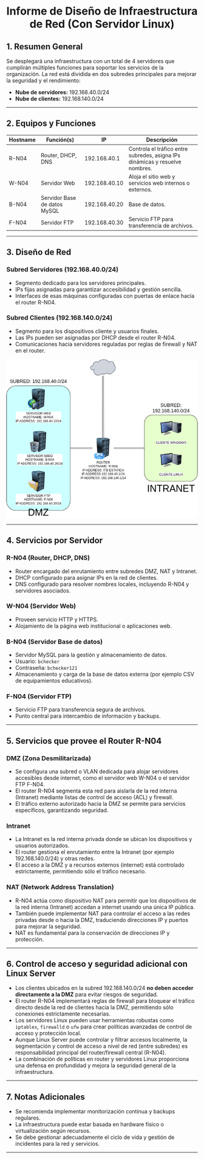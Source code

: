 <div style="text-align: center;">
  <h1>Informe de Diseño de Infraestructura de Red (Con Servidor Linux)</h1>
</div>

## 1. Resumen General
Se desplegará una infraestructura con un total de 4 servidores que cumplirán múltiples funciones para soportar los servicios de la organización. La red está dividida en dos subredes principales para mejorar la seguridad y el rendimiento:

- **Nube de servidores:** 192.168.40.0/24  
- **Nube de clientes:** 192.168.140.0/24

---

## 2. Equipos y Funciones

| Hostname | Función(s)                         | IP                  | Descripción                                                       |
|----------|----------------------------------|---------------------|------------------------------------------------------------------|
| R-N04    | Router, DHCP, DNS                | 192.168.40.1        | Controla el tráfico entre subredes, asigna IPs dinámicas y resuelve nombres.|
| W-N04    | Servidor Web                     | 192.168.40.10        | Aloja el sitio web y servicios web internos o externos.          |
| B-N04    | Servidor Base de datos MySQL     | 192.168.40.20        | Base de datos.       |
| F-N04    | Servidor FTP                    | 192.168.40.30        | Servicio FTP para transferencia de archivos.                    |

---

## 3. Diseño de Red

### Subred Servidores (192.168.40.0/24)
- Segmento dedicado para los servidores principales.
- IPs fijas asignadas para garantizar accesibilidad y gestión sencilla.
- Interfaces de esas máquinas configuradas con puertas de enlace hacia el router R-N04.

### Subred Clientes (192.168.140.0/24)
- Segmento para los dispositivos cliente y usuarios finales.
- Las IPs pueden ser asignadas por DHCP desde el router R-N04.
- Comunicaciones hacia servidores reguladas por reglas de firewall y NAT en el router.

<div align="center">
  <img src="/media/diseno_red.png" alt="Diseno de Red">
</div>

---

## 4. Servicios por Servidor

### R-N04 (Router, DHCP, DNS)
- Router encargado del enrutamiento entre subredes DMZ, NAT y Intranet.
- DHCP configurado para asignar IPs en la red de clientes.
- DNS configurado para resolver nombres locales, incluyendo R-N04 y servidores asociados.

### W-N04 (Servidor Web)
- Proveen servicio HTTP y HTTPS.
- Alojamiento de la página web institucional o aplicaciones web.

### B-N04 (Servidor Base de datos)
- Servidor MySQL para la gestión y almacenamiento de datos.
- Usuario: `bchecker`
- Contraseña: `bchecker121`
- Almacenamiento y carga de la base de datos externa (por ejemplo CSV de equipamientos educativos).

### F-N04 (Servidor FTP)
- Servicio FTP para transferencia segura de archivos.
- Punto central para intercambio de información y backups.

---

## 5. Servicios que provee el Router R-N04

### DMZ (Zona Desmilitarizada)
- Se configura una subred o VLAN dedicada para alojar servidores accesibles desde internet, como el servidor web W-N04 o el servidor FTP F-N04.
- El router R-N04 segmenta esta red para aislarla de la red interna (Intranet) mediante listas de control de acceso (ACL) y firewall.
- El tráfico externo autorizado hacia la DMZ se permite para servicios específicos, garantizando seguridad.

### Intranet
- La Intranet es la red interna privada donde se ubican los dispositivos y usuarios autorizados.
- El router gestiona el enrutamiento entre la Intranet (por ejemplo 192.168.140.0/24) y otras redes.
- El acceso a la DMZ y a recursos externos (internet) está controlado estrictamente, permitiendo sólo el tráfico necesario.

### NAT (Network Address Translation)
- R-N04 actúa como dispositivo NAT para permitir que los dispositivos de la red interna (Intranet) accedan a internet usando una única IP pública.
- También puede implementar NAT para controlar el acceso a las redes privadas desde o hacia la DMZ, traduciendo direcciones IP y puertos para mejorar la seguridad.
- NAT es fundamental para la conservación de direcciones IP y protección.

---

## 6. Control de acceso y seguridad adicional con Linux Server

- Los clientes ubicados en la subred 192.168.140.0/24 **no deben acceder directamente a la DMZ** para evitar riesgos de seguridad.
- El router R-N04 implementará reglas de firewall para bloquear el tráfico directo desde la red de clientes hacia la DMZ, permitiendo sólo conexiones estrictamente necesarias.
- Los servidores Linux pueden usar herramientas robustas como `iptables`, `firewalld` o `ufw` para crear políticas avanzadas de control de acceso y protección local.
- Aunque Linux Server puede controlar y filtrar accesos localmente, la segmentación y control de acceso a nivel de red (entre subredes) es responsabilidad principal del router/firewall central (R-N04).
- La combinación de políticas en router y servidores Linux proporciona una defensa en profundidad y mejora la seguridad general de la infraestructura.

---

## 7. Notas Adicionales
- Se recomienda implementar monitorización continua y backups regulares.
- La infraestructura puede estar basada en hardware físico o virtualización según recursos.
- Se debe gestionar adecuadamente el ciclo de vida y gestión de incidentes para la red y servicios.

---